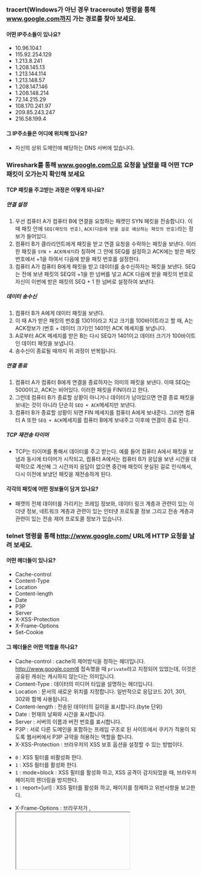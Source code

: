 ### tracert(Windows가 아닌 경우 traceroute) 명령을 통해 www.google.com까지 가는 경로를 찾아 보세요.

#### 어떤 IP주소들이 있나요?
* 10.96.104.1
* 115.92.254.129
* 1.213.8.241
* 1.208.145.13
* 1.213.144.114
* 1.213.148.57
* 1.208.147.146
* 1.208.148.214
* 72.14.215.29
* 108.170.241.97
* 209.85.243.247
* 216.58.199.4

#### 그 IP주소들은 어디에 위치해 있나요?
* 자신의 상위 도메인에 해당하는 DNS 서버에 있습니다.

### Wireshark를 통해 www.google.com으로 요청을 날렸을 때 어떤 TCP 패킷이 오가는지 확인해 보세요
#### TCP 패킷을 주고받는 과정은 어떻게 되나요?
##### 연결 설정
1. 우선 컴퓨터 A가 컴퓨터 B에 연결을 요청하는 패캣인 SYN 패킷을 전송합니다. 이때 패킷 안에 `SEQ(패킷의 번호)`, `ACK(다음에 받을 걸로 예상하는 패킷의 번호)`라는 정보가 들어있다.
2. 컴퓨터 B가 클라리언트에게 패킷을 받고 연결 요청을 수락하는 패킷을 보낸다. 이러한 패킷을 `SYN + ACK메세지`라 칭하며 그 안에 SEQ를 설정하고 ACK에는 받은 패킷번호에서  +1을 하여서 다음에 받을 패킷 번호를 설정한다.
3. 컴퓨터 A가 컴퓨터 B에게 패킷을 받고 데이터를 송수신하자는 패킷을 보낸다. SEQ는 전에 보낸 패킷의 SEQ의 +1을 한 넘버를 넣고 ACK 다음에 받을 패킷의 번호로 자신이 이번에 받은 패킷의 SEQ + 1 한 넘버로 설정하여 보낸다.

##### 데이터 송수신
1. 컴퓨터 B가 A에게 데이터 패킷을 보낸다.
2. 이 때 A가 받은 패킷의 번호를 1301이라고 치고 크기를 100바이트라고 할 때, A는 ACK정보가 (번호 + 데이터 크기)인 1401인 ACK 메세지를 보냅니다. 
3. A로부터 ACK 메세지를 받은 B는 다시 SEQ가 1401이고 데이터 크기가 100바이트인 데이터 패킷을 보냅니다.
4. 송수신이 종료될 때까지 위 과정이 반복됩니다.

##### 연결 종료
1. 컴퓨터 A가 컴퓨터 B에게 연결을 종료하자는 의미의 패킷을 보낸다. 이때 SEQ는 5000이고, ACK는 비어있다. 이러한 패킷을 FIN이라고 한다.
2. 그런데 컴퓨터 B가 종료할 상황이 아니거나 데이터가 남아있으면 연결 종료 패킷을 보내는 것이 아니라 단순히 `SEQ + ACK`메세지만 보낸다.
3. 컴퓨터 B가 종료할 상황이 되면 FIN 메세지를 컴퓨터 A에게 보내준다. 그러면 컴퓨터 A 또한 `SEQ + ACK`메세지를 컴퓨터 B에게 보내주고 이후에 연결이 종료 된다.

##### TCP 재전송 타이머
* TCP는 타이머를 통해서 데이터를 주고 받는다. 예를 들어 컴퓨터 A에서 패킷을 보냄과 동시에 타이머가 시작되고, 컴퓨터 A에서는 컴퓨터 B가 응답을 보낸 시간을 대략적으로 계산해 그 시간까지 응답이 없으면 중간에 패킷이 분실된 걸로 인식해서, 다시 이전에 보냈던 패킷을 재전송하게 된다.

#### 각각의 패킷에 어떤 정보들이 담겨 있나요?
* 패캣의 전체 데이터를 가리키는 프레임 정보와, 데이터 링크 계층과 관련이 있는 이더넷 정보, 네트워크 계층과 관련이 있는 인터넷 프로토콜 정보 그리고 전송 계층과 관련이 있는 전송 제어 프로토콜 정보가 있습니다.

### telnet 명령을 통해 http://www.google.com/ URL에 HTTP 요청을 날려 보세요.
#### 어떤 헤더들이 있나요?
* Cache-control
* Content-Type
* Location
* Content-length
* Date
* P3P
* Server
* X-XSS-Protection
* X-Frame-Options
* Set-Cookie

#### 그 헤더들은 어떤 역할을 하나요?
* Cache-control : cache의 제어방식을 정하는 헤더입니다. http://www.google.com에 접속했을 때 `private`라고 지정되어 있었는데, 이것은 공유된 캐쉬는 캐시하지 않는다는 의미입니다.
* Content-Type : 데이터의 미디어 타입을 설명하는 헤더입니다.
* Location : 문서의 새로운 위치를 지정합니다. 일반적으로 응답코드 201, 301, 302와 함께 사용됩니다.
* Content-length : 전송된 데이터의 길이을 표시합니다.(byte 단위)
* Date : 현재의 날짜와 시간을 표시합니다.
* Server : 서버의 이름과 버전 번호를 표시합니다.
* P3P : 서로 다른 도메인을 포함하는 프레임 구조로 된 사이트에서 쿠키가 적용이 되도록 웹서버에서 P3P 규약을 허용하는 역할을 합니다.
* X-XSS-Protection : 브라우저의 XSS 보호 옵션을 설정할 수 있는 방법이다.
 - `0` : XSS 필터를 비활성화 한다.
 - `1` : XSS 필터를 활성화 한다.
 - `1` : mode=block : XSS 필터를 활성화 하고, XSS 공격이 감지되었을 때, 브라우저 페이지의 렌더링을 방지한다.
 - `1` : report=[url] : XSS 필터를 활성화 하고, 페이지를 정제하고 위반사항을 보고한다.
* X-Frame-Options : 브라우저가 <frame>, <iframe>, <object> 태그를 렌더링 해야하는지 막아야하는지 알려줍니다.
 - `DENY` : 해당 페이지는 frame 내에서 표시할 수 없다.
 - `SAMEORIGIN` : 해당 페이지와 동일한 origin에 해당하는 frame 내에서 표시를 허용한다.
 - `ALLOW-FROM uri` : 해당 페이지는 지정된 origin에 해당하는 frame 내에서 표시할 수 있다.
* Set-Cookie : 해당 페이지에서 사용할 쿠키 데이터를 저장합니다.